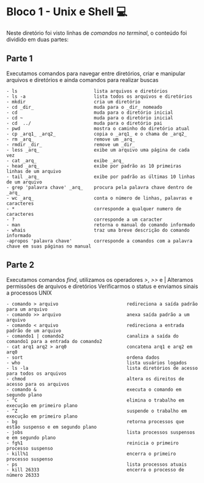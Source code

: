 # Bloco 1 - Unix e Shell :computer:

Neste diretório foi visto linhas de _comandos no terminal_, o conteúdo foi dividido em duas partes:

## Parte 1

Executamos comandos para navegar entre diretórios, criar e manipular arquivos e diretórios e ainda comandos para realizar buscas 

    - ls                            lista arquivos e diretórios 
    - ls -a                         lista todos os arquivos e diretórios 
    - mkdir                         cria um diretório 
    - cd _dir_                      muda para o _dir_ nomeado 
    - cd                            muda para o diretório inicial 
    - cd ~                          muda para o diretório inicial 
    - cd  ../                       muda para o diretório pai 
    - pwd                           mostra o caminho do diretório atual 
    - cp _arq1_ _arq2_              copia o _arq1_ e o chama de _arq2_
    - rm _arq_                      remove um _arq_
    - rmdir _dir_                   remove um _dir_
    - less _arq_                    exibe um arquivo uma página de cada vez
    - cat _arq_                     exibe _arq_
    - head _arq_                    exibe por padrão as 10 primeiras linhas de um arquivo 
    - tail _arq_                    exibe por padrão as últimas 10 linhas de um arquivo 
    - grep 'palavra chave' _arq_    procura pela palavra chave dentro de _arq_
    - wc _arq_                      conta o número de linhas, palavras e caracteres
    - *                             corresponde a qualquer numero de caracteres
    - ?                             corresponde a um caracter 
    - man                           retorna o manual do comando informado     
    - whais                         traz uma breve descrição do comando informado 
    -apropos 'palavra chave'        corresponde a comandos com a palavra chave em suas páginas no manual 

## Parte 2

Executamos comandos _find_, utilizamos os operadores _>_, _>>_ e |
Alteramos permissões de arquivos e diretórios 
Verificarmos o status e enviamos sinais a processos UNIX 

  
    - comando > arquivo                         redireciona a saída padrão para um arquivo 
    - comando >> arquivo                        anexa saída padrão a um arquivo 
    - comando < arquivo                         redireciona a entrada padrão de um arquivo 
    - comando1 | comando2                       canaliza a saída do comando1 para a entrada do comando2
    - cat arq1 arq2 > arq0                      concatena arq1 e arq2 em arq0
    - sort                                      ordena dados 
    - who                                       lista usuários logados 
    - ls -la                                    lista diretórios de acesso para todos os arquivos 
    - chmod                                     altera os direitos de acesso para os arquivos 
    - comando &                                 executa o comando em segundo plano 
    - ^C                                        elimina o trabalho em execução em primeiro plano 
    - ^Z                                        suspende o trabalho em execução em primeiro plano 
    - bg                                        retorna processos que estão suspenso e em segundo plano 
    - jobs                                      lista processos suspensos e em segundo plano 
    - fg%1                                      reinicia o primeiro processo suspenso 
    - kill%1                                    encerra o primeiro processo suspenso 
    - ps                                        lista processos atuais 
    - kill 26333                                encerra o processo de número 26333


    
